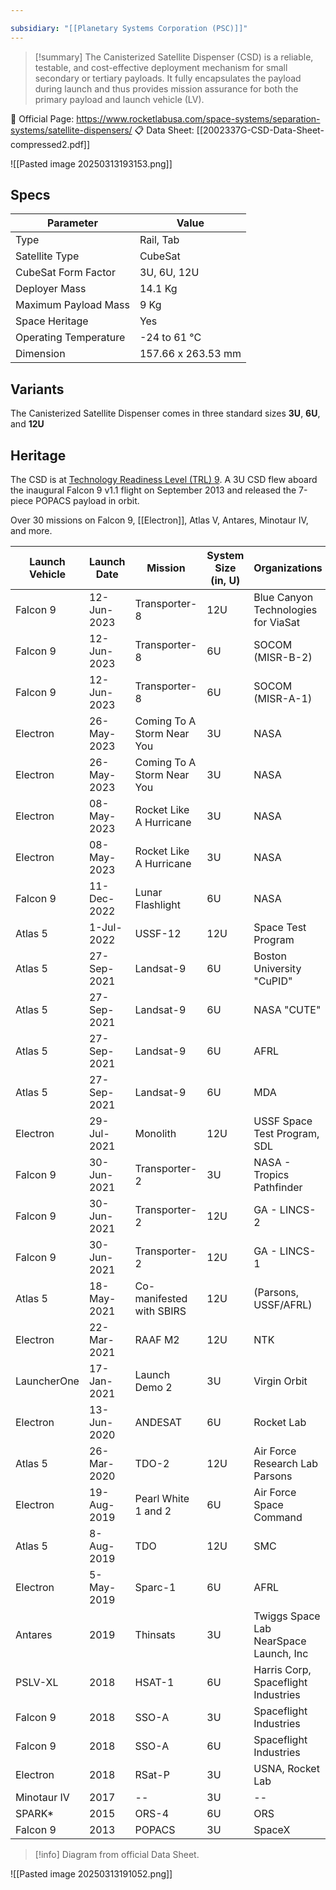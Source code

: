 ```yaml
---

subsidiary: "[[Planetary Systems Corporation (PSC)]]"
---
```


>[!summary]
>The Canisterized Satellite Dispenser (CSD) is a reliable, testable, and cost-effective deployment mechanism for small secondary or tertiary payloads. It fully encapsulates the payload during launch and thus provides mission assurance for both the primary payload and launch vehicle (LV).
>
🔗 Official Page: https://www.rocketlabusa.com/space-systems/separation-systems/satellite-dispensers/
📋 Data Sheet: [[2002337G-CSD-Data-Sheet-compressed2.pdf]]


![[Pasted image 20250313193153.png]]

## Specs

| Parameter                | Value                      |
|-------------------------|----------------------------|
| Type                    | Rail, Tab                  |
| Satellite Type          | CubeSat                    |
| CubeSat Form Factor     | 3U, 6U, 12U                |
| Deployer Mass           | 14.1 Kg                    |
| Maximum Payload Mass    | 9 Kg                       |
| Space Heritage          | Yes                        |
| Operating Temperature   | -24 to 61 °C               |
| Dimension               | 157.66 x 263.53 mm         |


## Variants

The Canisterized Satellite Dispenser comes in three standard sizes **3U**, **6U**, and **12U**

## Heritage

The CSD is at [Technology Readiness Level (TRL) 9](https://www.nasa.gov/directorates/somd/space-communications-navigation-program/technology-readiness-levels/). A 3U CSD flew aboard the inaugural Falcon 9 v1.1 flight on September 2013 and released the 7-piece POPACS payload in orbit.

Over 30 missions on Falcon 9, [[Electron]], Atlas V, Antares, Minotaur IV, and more. 

| Launch Vehicle | Launch Date | Mission                    | System Size (in, U) | Organizations                          |
| -------------- | ----------- | -------------------------- | ------------------- | -------------------------------------- |
| Falcon 9       | 12-Jun-2023 | Transporter-8              | 12U                 | Blue Canyon Technologies for ViaSat    |
| Falcon 9       | 12-Jun-2023 | Transporter-8              | 6U                  | SOCOM (MISR-B-2)                       |
| Falcon 9       | 12-Jun-2023 | Transporter-8              | 6U                  | SOCOM (MISR-A-1)                       |
| Electron       | 26-May-2023 | Coming To A Storm Near You | 3U                  | NASA                                   |
| Electron       | 26-May-2023 | Coming To A Storm Near You | 3U                  | NASA                                   |
| Electron       | 08-May-2023 | Rocket Like A Hurricane    | 3U                  | NASA                                   |
| Electron       | 08-May-2023 | Rocket Like A Hurricane    | 3U                  | NASA                                   |
| Falcon 9       | 11-Dec-2022 | Lunar Flashlight           | 6U                  | NASA                                   |
| Atlas 5        | 1-Jul-2022  | USSF-12                    | 12U                 | Space Test Program                     |
| Atlas 5        | 27-Sep-2021 | Landsat-9                  | 6U                  | Boston University "CuPID"              |
| Atlas 5        | 27-Sep-2021 | Landsat-9                  | 6U                  | NASA "CUTE"                            |
| Atlas 5        | 27-Sep-2021 | Landsat-9                  | 6U                  | AFRL                                   |
| Atlas 5        | 27-Sep-2021 | Landsat-9                  | 6U                  | MDA                                    |
| Electron       | 29-Jul-2021 | Monolith                   | 12U                 | USSF Space Test Program, SDL           |
| Falcon 9       | 30-Jun-2021 | Transporter-2              | 3U                  | NASA - Tropics Pathfinder              |
| Falcon 9       | 30-Jun-2021 | Transporter-2              | 12U                 | GA - LINCS-2                           |
| Falcon 9       | 30-Jun-2021 | Transporter-2              | 12U                 | GA - LINCS-1                           |
| Atlas 5        | 18-May-2021 | Co-manifested with SBIRS   | 12U                 | (Parsons, USSF/AFRL)                   |
| Electron       | 22-Mar-2021 | RAAF M2                    | 12U                 | NTK                                    |
| LauncherOne    | 17-Jan-2021 | Launch Demo 2              | 3U                  | Virgin Orbit                           |
| Electron       | 13-Jun-2020 | ANDESAT                    | 6U                  | Rocket Lab                             |
| Atlas 5        | 26-Mar-2020 | TDO-2                      | 12U                 | Air Force Research Lab Parsons         |
| Electron       | 19-Aug-2019 | Pearl White 1 and 2        | 6U                  | Air Force Space Command                |
| Atlas 5        | 8-Aug-2019  | TDO                        | 12U                 | SMC                                    |
| Electron       | 5-May-2019  | Sparc-1                    | 6U                  | AFRL                                   |
| Antares        | 2019        | Thinsats                   | 3U                  | Twiggs Space Lab NearSpace Launch, Inc |
| PSLV-XL        | 2018        | HSAT-1                     | 6U                  | Harris Corp, Spaceflight Industries    |
| Falcon 9       | 2018        | SSO-A                      | 3U                  | Spaceflight Industries                 |
| Falcon 9       | 2018        | SSO-A                      | 6U                  | Spaceflight Industries                 |
| Electron       | 2018        | RSat-P                     | 3U                  | USNA, Rocket Lab                       |
| Minotaur IV    | 2017        | --                         | 3U                  | --                                     |
| SPARK*         | 2015        | ORS-4                      | 6U                  | ORS                                    |
| Falcon 9       | 2013        | POPACS                     | 3U                  | SpaceX                                 |


>[!info] Diagram from official Data Sheet.

![[Pasted image 20250313191052.png]]
